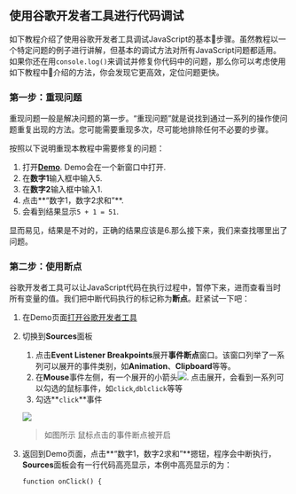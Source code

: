 ## 使用谷歌开发者工具进行代码调试

如下教程介绍了使用谷歌开发者工具调试JavaScript的基本步骤。虽然教程以一个特定问题的例子进行讲解，但基本的调试方法对所有JavaScript问题都适用。如果你还在用`console.log()`来调试并修复你代码中的问题，那么你可以考虑使用如下教程中介绍的方法，你会发现它更高效，定位问题更快。

### 第一步：重现问题

重现问题一般是解决问题的第一步。“重现问题”就是说找到通过一系列的操作使问题重复出现的方法。您可能需要重现多次，尽可能地排除任何不必要的步骤。

按照以下说明重现本教程中需要修复的问题：

1. 打开[**Demo**](https://googlechrome.github.io/devtools-samples/debug-js/get-started).  Demo会在一个新窗口中打开.
2. 在**数字1**输入框中输入5.
3. 在**数字2**输入框中输入1.
4. 点击**“数字1，数字2求和”**.
5. 会看到结果显示`5 + 1 = 51`.

显而易见，结果是不对的，正确的结果应该是6.那么接下来，我们来查找哪里出了问题。

### 第二步：使用断点

谷歌开发者工具可以让JavaScript代码在执行过程中，暂停下来，进而查看当时所有变量的值。我们把中断代码执行的标记称为**断点**。赶紧试一下吧：

1. 在Demo页面[打开谷歌开发者工具](配置开发者工具.md)
2. 切换到**Sources**面板

    1. 点击**Event Listener Breakpoints**展开**事件断点**窗口。该窗口列举了一系列可以展开的事件类别，如**Animation**、**Clipboard**等等。
    2. 在**Mouse**事件左侧，有一个展开的小箭头![](https://developers.google.cn/web/tools/chrome-devtools/images/expand.png). 点击展开，会看到一系列可以勾选的鼠标事件，如`click`,`dblclick`等等
    3. 勾选**`click`**事件
    
    ![](https://developers.google.cn/web/tools/chrome-devtools/javascript/imgs/get-started-click-breakpoint.png)
    
     > 如图所示 鼠标点击的事件断点被开启
     
3. 返回到Demo页面，点击**“数字1，数字2求和”**摁钮，程序会中断执行，**Sources**面板会有一行代码高亮显示，本例中高亮显示的为：

   `function onClick() {`